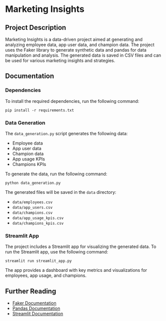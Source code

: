 # Marketing Insights

## Project Description

Marketing Insights is a data-driven project aimed at generating and analyzing employee data, app user data, and champion data. The project uses the Faker library to generate synthetic data and pandas for data manipulation and analysis. The generated data is saved in CSV files and can be used for various marketing insights and strategies.

## Documentation

### Dependencies

To install the required dependencies, run the following command:

```
pip install -r requirements.txt
```

### Data Generation

The `data_generation.py` script generates the following data:

- Employee data
- App user data
- Champion data
- App usage KPIs
- Champions KPIs

To generate the data, run the following command:

```
python data_generation.py
```

The generated files will be saved in the `data` directory:

- `data/employees.csv`
- `data/app_users.csv`
- `data/champions.csv`
- `data/app_usage_kpis.csv`
- `data/champions_kpis.csv`

### Streamlit App

The project includes a Streamlit app for visualizing the generated data. To run the Streamlit app, use the following command:

```
streamlit run streamlit_app.py
```

The app provides a dashboard with key metrics and visualizations for employees, app usage, and champions.

## Further Reading

- [Faker Documentation](https://faker.readthedocs.io/en/master/)
- [Pandas Documentation](https://pandas.pydata.org/pandas-docs/stable/)
- [Streamlit Documentation](https://docs.streamlit.io/)

